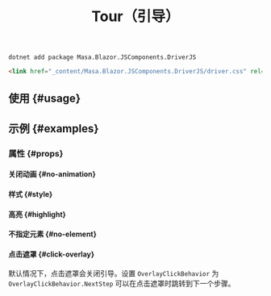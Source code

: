 ﻿---
title: Tour（引导）
desc: "一个基于 [driver.js](https://github.com/kamranahmedse/driver.js) 的引导组件。"
tag: "基于JS封装"
release: v1.9.0
---

```shell {#install-cli}
dotnet add package Masa.Blazor.JSComponents.DriverJS
```

```html {#install-style}
<link href="_content/Masa.Blazor.JSComponents.DriverJS/driver.css" rel="stylesheet"/>
```

## 使用 {#usage}

<masa-example file="Examples.components.driverjs.Usage"></masa-example>

## 示例 {#examples}

### 属性 {#props}

#### 关闭动画 {#no-animation}

<masa-example file="Examples.components.driverjs.NoAnimation"></masa-example>

#### 样式 {#style}

<masa-example file="Examples.components.driverjs.Style"></masa-example>

#### 高亮 {#highlight}

<masa-example file="Examples.components.driverjs.Highlight"></masa-example>

#### 不指定元素 {#no-element}

<masa-example file="Examples.components.driverjs.NoElement"></masa-example>

#### 点击遮罩 {#click-overlay}

默认情况下，点击遮罩会关闭引导。设置 `OverlayClickBehavior` 为 `OverlayClickBehavior.NextStep` 可以在点击遮罩时跳转到下一个步骤。

<masa-example file="Examples.components.driverjs.ClickOverlay"></masa-example>